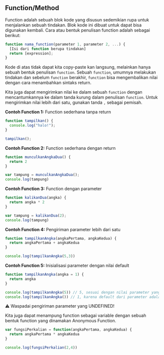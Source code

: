 ## Function/Method

Function adalah sebuah blok kode yang disusun sedemikian rupa untuk menjalankan sebuah tindakan.
Blok kode ini dibuat untuk dapat bisa digunakan kembali. Cara atau bentuk penulisan function adalah
sebagai berikut:

```javascript
function nama_function(parameter 1, parameter 2, ...) {
  [Isi dari function berupa tindakan]
  return [expression];
}
```

Kode di atas tidak dapat kita copy-paste kan langsung, melainkan hanya sebuah bentuk penulisan `function`.
Sebuah `function`, umumnya melakukan tindakan dan sebelum `function` berakhir, `function` bisa
mengembalikan nilai dengan cara menambahkan sintaks return.

Kita juga dapat mengirimkan nilai ke dalam sebuah `function` dengan mencantumkannya ke dalam tanda kurung
dalam penulisan `function`. Untuk mengirimkan nilai lebih dari satu, gunakan tanda `,` sebagai pemisah.

**Contoh Function 1:** Function sederhana tanpa return

```javascript
function tampilkan() {
  console.log("halo!");
}

tampilkan();
```

**Contoh Function 2:** Function sederhana dengan return

```javascript
function munculkanAngkaDua() {
  return 2
}

var tampung = munculkanAngkaDua();
console.log(tampung)
```

**Contoh Function 3:** Function dengan parameter

```javascript
function kalikanDua(angka) {
  return angka * 2
}

var tampung = kalikanDua(2);
console.log(tampung)

```

**Contoh Function 4:** Pengiriman parameter lebih dari satu

```javascript
function tampilkanAngka(angkaPertama, angkaKedua) {
  return angkaPertama + angkaKedua
}

console.log(tampilkanAngka(5,3))
```

**Contoh Function 5:** Inisialisasi parameter dengan nilai default

```javascript
function tampilkanAngka(angka = 1) {
  return angka
}

console.log(tampilkanAngka(5)) // 5, sesuai dengan nilai parameter yang dikirim
console.log(tampilkanAngka()) // 1, karena default dari parameter adalah 1
```

⚠️ Waspadai pengiriman parameter yang UNDEFINED!

Kita juga dapat menampung function sebagai variable dengan sebuah bentuk function
yang dinamakan Anonymous Function.

```javascript
var fungsiPerkalian = function(angkaPertama, angkaKedua) {
  return angkaPertama * angkaKedua
}

console.log(fungsiPerkalian(2,4))
```
